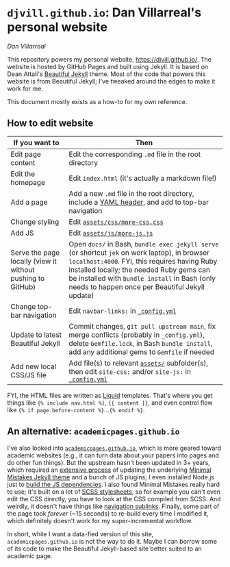 # `djvill.github.io`: Dan Villarreal's personal website

*Dan Villarreal*

This repository powers my personal website, <https://djvill.github.io/>.
The website is hosted by GitHub Pages and built using Jekyll.
It is based on Dean Attali's [Beautiful Jekyll](https://github.com/daattali/beautiful-jekyll) theme.
Most of the code that powers this website is from Beautiful Jekyll; 
I've tweaked around the edges to make it work for me.

This document mostly exists as a how-to for my own reference.

## How to edit website

| If you want to | Then    |
|----------------|---------|
| Edit page content | Edit the corresponding `.md` file in the root directory |
| Edit the homepage | Edit `index.html` (it's actually a markdown file!) |
| Add a page | Add a new `.md` file in the root directory, include a [YAML header](https://github.com/daattali/beautiful-jekyll#supported-parameters), and add to top-bar navigation |
| Change styling | Edit [`assets/css/more-css.css`](assets/css/more-css.css) |
| Add JS | Edit [`assets/js/more-js.js`](assets/js/more-js.js) |
| Serve the page locally (view it without pushing to GitHub) | Open `docs/` in Bash, `bundle exec jekyll serve` (or shortcut `jek` on work laptop), in browser `localhost:4000`. FYI, this requires having Ruby installed locally; the needed Ruby gems can be installed with `bundle install` in Bash (only needs to happen once per Beautiful Jekyll update) |
| Change top-bar navigation | Edit `navbar-links:` in [`_config.yml`](_config.yml) |
| Update to latest Beautiful Jekyll | Commit changes, `git pull upstream main`, fix merge conflicts (probably in `_config.yml`), delete `Gemfile.lock`, in Bash `bundle install`, add any additional gems to `Gemfile` if needed |
| Add new local CSS/JS file | Add file(s) to relevant [`assets/`](assets/) subfolder(s), then edit `site-css:` and/or `site-js:` in [`_config.yml`](_config.yml) |


FYI, the HTML files are written as [Liquid](https://shopify.github.io/liquid/) templates.
That's where you get things like `{% include nav.html %}`, `{{ content }}`, and even control flow like `{% if page.before-content %}`...`{% endif %}`.



## An alternative: `academicpages.github.io`

I've also looked into [`academicpages.github.io`](https://github.com/academicpages/academicpages.github.io), which is more geared toward academic websites (e.g., it can turn data about your papers into pages and do other fun things).
But the upstream hasn't been updated in 3+ years, which required an [extensive process](https://github.com/djvill/academicpages.github.io/commit/7e05ef7473dbdc28a211eae755279d22947070d8) of updating the underlying [Minimal Mistakes Jekyll theme](https://mmistakes.github.io/minimal-mistakes/) and a bunch of JS plugins; 
I even installed Node.js just to [build the JS dependencies](https://mmistakes.github.io/minimal-mistakes/docs/javascript/#build-process).
I also found Minimal Mistakes really hard to use;
it's built on a lot of [SCSS stylesheets](https://mmistakes.github.io/minimal-mistakes/docs/stylesheets/), so for example you can't even edit the CSS directly, you have to look at the CSS compiled from SCSS.
And weirdly, it doesn't have things like [navigation sublinks](https://github.com/mmistakes/minimal-mistakes/issues/1960#issuecomment-440358390).
Finally, some part of the page took *forever* (~15 seconds) to re-build every time I modified it, which definitely doesn't work for my super-incremental workflow.

In short, while I want a data-fied version of this site, `academicpages.github.io` is not the way to do it.
Maybe I can borrow some of its code to make the Beautiful Jekyll-based site better suited to an academic page.
